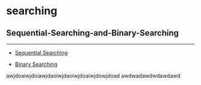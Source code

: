 # searching
## Sequential-Searching-and-Binary-Searching
---
+ [Sequential Searching](https://github.com/lanonee/Sequential_Searching-and-Binary-Searching/blob/main/Sequential-Searching.c)
* [Binary Searching](https://github.com/lanonee/Sequential_Searching-and-Binary-Searching/blob/main/Binary-Searching.c)

awjdoaiwjdoiawjdaoiwjdaoiwjdoaiwjdowjdoad
awdwadawdwdawdawd

